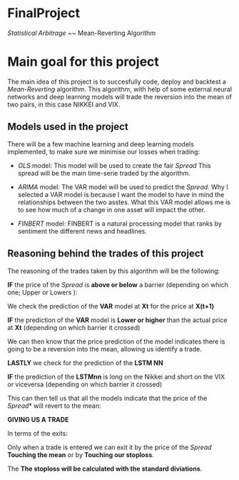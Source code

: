 # FinalProject
 *Statistical Arbitrage* ~~ Mean-Reverting Algorithm


# Main goal for this project

The main idea of this project is to succesfully code, deploy and backtest a *Mean-Reverting* algorithm. This algorithm, with help of some external neural networks and deep learning models will trade the reversion into the mean of two pairs, in this case NIKKEI and VIX.

## Models used in the project

There will be a few machine learning and deep learning models implemented, to make sure we minimise our losses when trading:

- *OLS* model: This model will be used to create the fair *Spread* This spread will be the main time-serie traded by the algorithm.
  
- *ARIMA* model: The VAR model will be used to predict the *Spread*. Why I selected a VAR model is because I want the model to have in mind the relationships between the two asstes. What this VAR model allows me is to see how much of a change in one asset will impact the other.
  
- *FINBERT* model: FINBERT is a natural processing model that ranks by sentiment the different news and headlines.


## Reasoning behind the trades of this project 

The reasoning of the trades taken by this algorithm will be the following:

**IF** the price of the *Spread* is **above or below** a barrier (depending on which one; Upper or Lowers ):

We check the prediction of the **VAR** model at **Xt** for the price at **X(t+1)**

**IF** the prediction of the **VAR** model is **Lower or higher** than the actual price at **Xt** (depending on which barrier it crossed) 

We can then know that the price prediction of the model indicates there is going to be a reversion into the mean, allowing us identify a trade.

**LASTLY** we check for the prediction of the **LSTM NN** 

**IF** the prediction of the **LSTMnn** is long on the Nikkei and short on the VIX or viceversa (depending on which barrier it crossed)

This can then tell us that all the models indicate that the price of the *Spread**  will revert to the mean:

**GIVING US A TRADE**

In terms of the exits:

Only when a trade is entered we can exit it by the price of the *Spread* **Touching the mean** or by **Touching our stoploss**.

The **The stoploss will be calculated with the standard diviations**.
            

